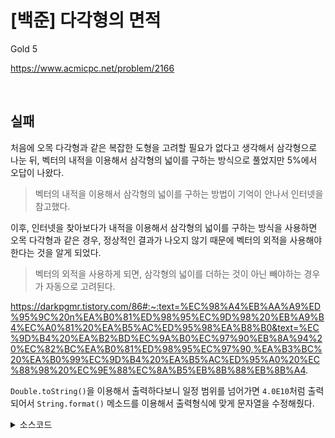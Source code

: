 # [백준] 다각형의 면적

Gold 5

https://www.acmicpc.net/problem/2166

<br>

## 실패

처음에 오목 다각형과 같은 복잡한 도형을 고려할 필요가 없다고 생각해서 삼각형으로 나눈 뒤, 벡터의 내적을 이용해서 삼각형의 넓이를 구하는 방식으로 풀었지만 5%에서 오답이 나왔다.

> 벡터의 내적을 이용해서 삼각형의 넓이를 구하는 방법이 기억이 안나서 인터넷을 참고했다.

이후, 인터넷을 찾아보다가 내적을 이용해서 삼각형의 넓이를 구하는 방식을 사용하면 오목 다각형과 같은 경우, 정상적인 결과가 나오지 않기 때문에 벡터의 외적을 사용해야 한다는 것을 알게 되었다.

> 벡터의 외적을 사용하게 되면, 삼각형의 넓이를 더하는 것이 아닌 빼야하는 경우가 자동으로 고려된다.

https://darkpgmr.tistory.com/86#:~:text=%EC%98%A4%EB%AA%A9%ED%95%9C%20n%EA%B0%81%ED%98%95%EC%9D%98%20%EB%A9%B4%EC%A0%81%20%EA%B5%AC%ED%95%98%EA%B8%B0&text=%EC%9D%B4%20%EA%B2%BD%EC%9A%B0%EC%97%90%EB%8A%94%20%EC%82%BC%EA%B0%81%ED%98%95%EC%97%90,%EA%B3%BC%20%EA%B0%99%EC%9D%B4%20%EA%B5%AC%ED%95%A0%20%EC%88%98%20%EC%9E%88%EC%8A%B5%EB%8B%88%EB%8B%A4.

`Double.toString()`을 이용해서 출력하다보니 일정 범위를 넘어가면 `4.0E10`처럼 출력되어서 `String.format()` 메소드를 이용해서 출력형식에 맞게 문자열을 수정해줬다.

<details><summary>소스코드</summary>

```java
import java.io.*;
import java.util.*;

class Cor {
    public long x, y;

    public Cor(long x, long y) {
        this.x = x;
        this.y = y;
    }
}

class Vector {
    private long x, y;

    public Vector(Cor a, Cor b) {
        this.x = b.x - a.x;
        this.y = b.y - a.y;
    }

    public static long sizeOfExternalProduct(Vector vectorA, Vector vectorB) {
        return vectorA.x * vectorB.y - vectorB.x * vectorA.y;
    }
}

public class Main {

    public double calcTriangleSize(List<Cor> corList) {
        long sum = 0;
        Cor standCor = corList.get(0);
        for (int i = 1; i < corList.size() - 1; i++) {
            Vector vectorA = new Vector(standCor, corList.get(i));
            Vector vectorB = new Vector(standCor, corList.get(i+1));

            sum += Vector.sizeOfExternalProduct(vectorA, vectorB);
        }
        return Math.abs(sum) / 2.0;
    }

    void solution() throws Exception {
        BufferedReader br = new BufferedReader(new InputStreamReader(System.in));
        BufferedWriter bw = new BufferedWriter(new OutputStreamWriter(System.out));

        int N = Integer.parseInt(br.readLine());
        List<Cor> corList = new ArrayList<>();
        for (int i = 0; i < N; i++) {
            StringTokenizer st = new StringTokenizer(br.readLine(), " ");
            long x = Integer.parseInt(st.nextToken());
            long y = Integer.parseInt(st.nextToken());

            corList.add(new Cor(x, y));
        }

        String ret = String.format("%.1f", calcTriangleSize(corList));
        bw.write(ret + '\n');

        br.close();
        bw.close();
    }

    public static void main(String[] args) throws Exception {
        new Main().solution();
    }
}
```

</details>